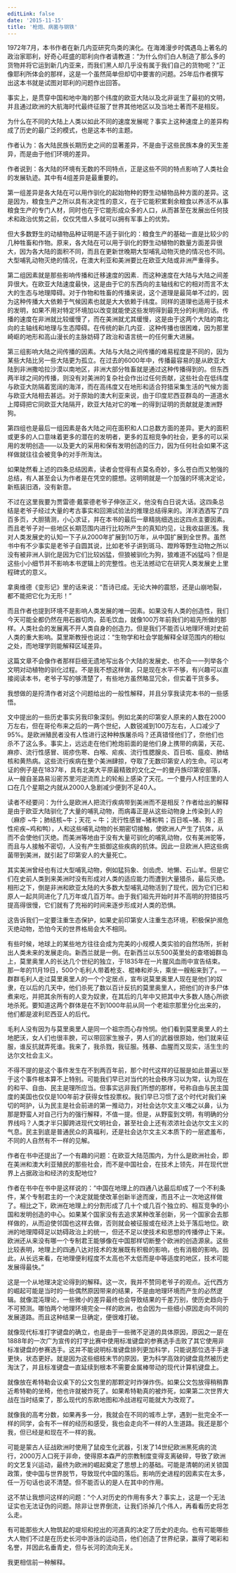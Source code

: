 ```yaml
---
editLink: false
date: '2015-11-15'
title: '枪炮、病菌与钢铁'
---
```


1972年7月，本书作者在新几内亚研究鸟类的演化。在海滩漫步时偶遇岛上著名的政治家耶利，好奇心旺盛的耶利向作者请教道：“为什么你们白人制造了那么多的货物并将它运到新几内亚来，而我们黑人却几乎没有属于我们自己的货物呢？”正像耶利所体会的那样，这是一个虽然简单但却切中要害的问题。25年后作者撰写出这本书就是试图对耶利的问题作出回答。

事实上，是贯穿中国和地中海的那个纬度的欧亚大陆以及北非诞生了最初的文明，并且通过欧洲的大航海时代最终征服了世界其他地区以及当地土著而不是相反。

为什么在不同的大陆上人类以如此不同的速度发展呢？事实上这种速度上的差异构成了历史的最广泛的模式，也是这本书的主题。

作者认为：各大陆民族长期历史之间的显著差异，不是由于这些民族本身的天生差异，而是由于他们环境的差异。

作者说到：各大陆的环境有无数的不同特点，正是这些不同的特点影响了人类社会的发展轨迹。其中有4组差异是最重要的。

第一组差异是各大陆在可以用作驯化的起始物种的野生动植物品种方面的差异。这是因为，粮食生产之所以具有决定性的意义，在于它能积累剩余粮食以养活不从事粮食生产的专门人材，同时也在于它能形成众多的人口，从而甚至在发展出任何技术和政治优势之前，仅仅凭借人多就可以拥有军事上的优势。

但大多数野生的动植物品种证明是不适于驯化的：粮食生产的基础一直是比较少的几种牲畜和作物。原来，各大陆在可以用于驯化的野生动植物的数量方面差异很大，因为各大陆的面积不同，而且在更新世晚期大型哺乳动物灭绝的情况也不同。大型哺乳动物灭绝的情况，在澳大利亚和美洲要比在欧亚大陆或非洲严重得多。

第二组因素就是那些影响传播和迁移速度的因素．而这种速度在大陆与大陆之间差异很大。在欧亚大陆速度最快，这是由于它的东西向的主轴线和它的相对而言不太大的生态与地理障碍。对于作物和牲畜的传播来说，这个道理是最简单不过的，因为这种传播大大依赖于气候因素也就是大大依赖于纬度。同样的道理也适用于技术的发明，如果不用对特定环境加以改变就能使这些发明得到最充分的利用的话。传播的速度在非洲就比较缓慢了，而在美洲就尤其缓慢，这是由于这两个大陆的南北向的主轴线和地理与生态障碍。在传统的新几内亚．这种传播也很困难，因为那里崎岖的地形和高山漫长的主脉妨碍了政治和语言统一的任何重大进展。

第三组影响大陆之间传播的因素。大陆与大陆之间传播的难易程度是不同的，因为某些大陆比另一些大陆更为孤立。在过去的6000年中，传播最容易的是从欧亚大陆到非洲撒哈拉沙漠以南地区，非洲大部分牲畜就是通过这种传播得到的。但东西两半球之间的传播，则没有对美洲的复杂社会作出过任何贡献，这些社会在低纬度与欧亚大防隔着宽阔的海洋，而在高纬度又在地形和适合狩猎采集生活的气候方面与欧亚大陆相去甚远。对于原始的澳大利亚来说，由于印度尼西亚群岛的一道道水上障碍把它同欧亚大陆隔开，欧亚大陆对它的唯一的得到证明的贡献就是澳洲野狗。

第四组也是最后一组因素是各大陆之间在面积和人口总数方面的差异。更大的面积或更多的人口意味着更多的潜在的发明者，更多的互相竞争的社会，更多的可以采用的发明创造——以及更大的采用和保有发明创造的压力，因为任何社会如果不这样做就往往会被竞争的对手所淘汰。

如果陡然看上述的四条总结因素，读者会觉得有点莫名奇妙，多么苍白而又勉强的总结，有人甚至会认为作者是在凭空的臆想。这明明就是一个加强的环境决定论，新瓶装旧酒，没有新意。

不过在这里我要为贾雷德·戴蒙德老爷子伸张正义，他没有白日说大话。这四条总结是老爷子经过大量的考古事实和回溯试验法的推理总结得来的。洋洋洒洒写了四百多页，大胆猜测，小心求证，并在本书的最后一章精挑细选出这四点主要因素。而且老爷子对一些地区长期范围内进行比较所产生的真知灼见，让我收益匪浅。我对人类发展史的认知一下子从2000年扩展到10万年，从中国扩展到全世界。虽然书中有不少事实是老爷子自圆其说，比如老爷子讲到斑马、蹬羚等野生动物之所以没有被非洲人驯化是因为它们比较凶猛，但狼被驯化为狗，狼难道不凶猛吗？但是这些小小细节并不影响本书逻辑上的完整性。也无法撼动它在研究人类发展史上里程碑式的意义。

拿奥维德《变形记》里的话来说：“吾诗已成。无论大神的震怒，还是山崩地裂，都不能把它化为无形！”

而且作者也提到环境不是影响人类发展的唯一因素。如果没有人类的创造性，我们今天可能全都仍然在用石器切肉，茹毛饮血，就像100万年前我们的祖先所做的那样。人类社会的发展离不开人类自身的创造力。但是我们不能否认地理环境对史前人类的重大影响。莫里斯教授也说过：“生物学和社会学能解释全球范围内的相似之处，而地理学则能解释区域差异。

这篇文章不会像作者那样巨细无遗地写出各个大陆的发展史、也不会一一列举各个文明对动植物的驯化过程。不是我不想这样做，只是现在水平不够，有兴趣可以直接阅读本书，老爷子写的够清楚了，有些地方虽然略显冗余，但实着干货多多。

我想做的是捋清作者对这个问题给出的一般性解释，并且分享我读完本书的一些感悟。

文中提出的一些历史事实另我印象深刻。例如北美的印第安人原来的人数在2000万左右，但在哥伦布来之后的一两个世纪，人数锐减到100万左右，人口减少了95%。是欧洲殖民者没有人性进行这种种族屠杀吗？还真错怪他们了，奈他们也杀不了这么多。事实上，远远走在他们枪炮前面的是他们身上携带的病菌，天花、麻疹、流行性感冒、斑疹伤寒、白喉、疟疾、流行性腮腺炎、百日咳、瘟疫、肺结核和黄热病。这些流行疾病在整个美洲肆掠，夺取了无数印第安人的生命。可以考证的例子是在1837年，具有北美大平原最精致的文化之一的曼丹族印第安部落，从一艘自圣路易沿密苏里河逆流而上的轮船上感染了天花。一个曼丹人村庄里的人口在几个星期之内就从2000人急剧减少便到不足40人。

读者不经要问：为什么是欧洲人把流行疾病带到美洲而不是相反？作者给出的解释是由于欧亚大陆驯化了大量的哺乳动物，而病毒正是从这些动物身上传染到人的（麻疹 ~牛；肺结核~牛；天花 ~ 牛；流行性感冒~猪和鸭；百日咳~猪、狗；恶性疟疾~鸡和鸭），人和这些哺乳动物的长期密切接触，使欧洲人产生了抗体，从而不会使他们灭绝。而美洲等地由于没有大量可驯化的哺乳动物，仅有美洲驼等，而且与人接触不密切，人没有产生抵御这些疾病的抗体。因此一旦欧洲人把这些病菌带到美洲，就引起了印第安人的大量死亡。

其实美洲曾经也有过大型哺乳动物，例如猛犸象、剑齿虎、地懒、石山羊。但是它们在史前人类到来美洲时没有形成对人类的适应能力而遭到大量猎杀，最后灭绝。相形之下，倒是非洲和欧亚太陆的大多数大型哺乳动物活到了现代，因为它们已和原人一起共同进化了几万年或几百万年。由于我们祖先开始时并不高明的狩猎技巧提高得很慢，它们就有了充裕的时间来逐步形成对人类的恐惧。

这告诉我们一定要注重生态保护，如果史前印第安人注重生态环境，积极保护濒危灭绝动物，恐怕今天的世界格局会大不相同。

有些时候，地球上的某些地方往往会成为完美的小规模人类实验的自然场所，折射出人类未来的发展走向。新西兰就是一例。在新西兰以东500英里处的查塔姆群岛上，莫里奥里人的长达几个世纪的独立，于1835年在一片腥风血雨中宣告结束。那一年的11月19日，500个毛利人带着枪支、棍棒和斧头，乘坐一艘船来到了。一群群毛利人走过莫里奥里人的一个个定居点，宣布说莫里奥里人现在是他们的奴隶，在以后的几天中，他们杀死了数以百计反抗的莫里奥里人，把他们的许多尸体煮来吃，并把其余所有的人变为奴隶，在其后的几年中又把其中大多数人随心所欲地杀死。要知道这两个群体是在不到1000年前从同一个老祖宗那里分化出来的，他们都是波利尼西亚人的后代。

毛利人没有因为与莫里奥里人是同一个祖宗而心存怜悯。他们看到莫里奥里人的土地肥沃，女人们也很丰腴，可以带回家生猴子，男人们的武器很原始，他们就来征服，谁反抗就弄死谁。我来了，我杀戮，我征服。残暴、血腥而又现实，活生生的达尔文社会主义。

不得不提的是这个事件发生在不到两百年前，那个时代这样的征服是如此普遍以至于这个事件根本算不上特别。可能我们早已对当代的社会秩序习以为常，认为现在的和平、自由、民主是理所应当。但事实远非我们所想的那样，号称自由与民主国度的美国也仅仅是100年前才获得女性投票权。我们早已习惯了这个时代对我们亲切的呵护，认为民主是社会前进的第一推动力，对社会达尔文主义嗤之以鼻，认为那是野蛮人对自己行为的强行解释，不值一提。但是，从野蛮到文明，有明确的分界线吗？人类才半只脚跨进现代文明社会，甚至社会上还有浓浓社会达尔文主义的气息。民主到底是普通民众的真福利，还是社会达尔文主义本质下的一层遮羞布，不同的人自然有不一样的见解。

作者在书中还提出了一个有趣的问题：在欧亚大陆范围内，为什么是欧洲社会，即在美洲和澳大利亚殖民的那些社会，而不是中国社会，在技术上领先，并在现代世界上占据政治和经济的支配地位?

作者在书中在书中是这样说的：“中国在地理上的四通八达最后却成了一个不利条件，某个专制君主的一个决定就能使改革创新半途而废，而且不止一次地这样做了。相比之下，欧洲在地理上的分割形成了几十个或几百个独立的、相互竞争的小国和发明创造的中心。如果某个国家没有去追求某种改革创新，另一个国家会去那样做的，从而迫使邻国也这样去做，否则就会被征服或在经济上处于落后地位。欧洲的地理障碍足以妨碍政治上的统一，但还不足以使技术和思想的传播停止下来。欧洲还从来没有哪一个专制君王能够像在中国那样切断整个欧洲的创造源泉。这些比较表明，地理上的四通八达对技术的发展既有积极的影响，也有消极的影响。因此，从长远来看，在地理便利程度不太高也不太低而是中等适度的地区，技术可能发展得最快。”

这是一个从地理决定论得到的解释。这一次，我并不赞同老爷子的观点。近代西方的崛起可能是当时的一些偶然原因带来的结果，不是由地理环境而产生的必然逻辑。就像混沌理论，一些微小的差异最终也会导致结果的千差万别，使历史趋向于不可预测。哪怕两个地理环境完全一样的欧洲，也会因为一些细小原因走向不同的发展道路。而且这种结果一旦确定，便很难打破。

就像现代标准打字键盘的确立，也是由于一些微不足道的具体原因，原因之一是在1888年的一次广为宣传的打字比赛中使用标准键盘的参赛选手击败了其它使用非标准键盘的参赛选手。这并不能说明标准键盘排列更加科学，只能说那位选手手速更快，状态更好。就是因为这些细枝末节的原因，更为科学高效的键盘竟然被历史淘汰了，并且标准键盘一直延续到根本不需要金属棒带动的现代计算机键盘上。

就像放在希特勒会议桌下的公文包里的那颗定时炸弹炸伤。如果公文包放得稍稍靠近希特勒的坐椅，他也许就被炸死了。如果希特勒真的被炸死，如果第二次世界大战在当时结束了，那么现代的东欧地图和冷战进程可能就大为改观了。

就像我的高考分数，如果再多一分，我就会在不同的城市上学，遇到一批完全不一样的同学，会有不一样的经历和感受，我也会走向不一样的人生道路。我还是那个我，但已经是和现在不一样的我。

可能是蒙古人征战欧洲时使用了鼠疫生化武器，引发了14世纪欧洲黑死病的流行，2000万人口死于非命，使得原本森严的宗教制度变得支离破碎，导致了欧洲的文艺复兴运动，最终为欧洲的崛起奠定了思想上的基础。可能是清朝的闭关锁国政策，使中国与世界脱节，导致现代中国的落后。影响历史进程的因素实在太多，任一万句话也说不清楚。但不能否认的是人在其中的作用。

这不禁让我想问这样的问题：“个人对历史的作用有多大？事实上，这是一个无法证实也无法证伪的问题。除非让世界倒流，让我们杀掉几个伟人，再看看历史将怎么走。

有可能那些大人物筑起的堤坝和挖出的河道真的决定了历史的走向。也有可能哪些大人物们不过是在历史长河中游泳的运动员，他们创造了世界纪录，赢得了喝彩和名誉，并因此名垂青史，但与长河的流向无关。

我更相信前一种解释。

